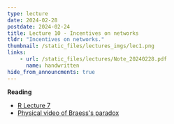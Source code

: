 ```yaml
---
type: lecture
date: 2024-02-28
postdate: 2024-02-24
title: Lecture 10 - Incentives on networks
tldr: "Incentives on networks."
thumbnail: /static_files/lectures_imgs/lec1.png
links:
    - url: /static_files/lectures/Note_20240228.pdf
      name: handwritten
hide_from_announcments: true
---
```


**Reading**
 - [R Lecture 7](https://timroughgarden.org/f16/l/l7.pdf)
 - [Physical video of Braess's paradox](https://www.youtube.com/watch?v=nMrYlspifuo)